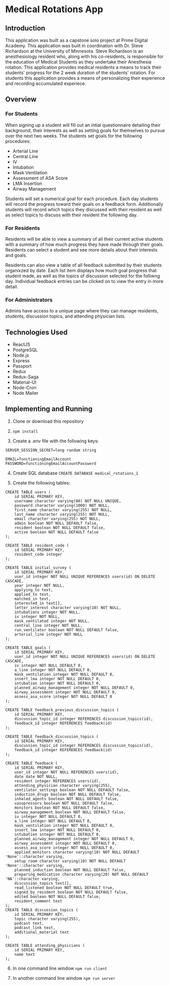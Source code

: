 # Medical Rotations App

## Introduction
This application was built as a capstone solo project at Prime Digital Academy. This application was built in coordination with Dr. Steve Richardson at the University of Minnesota. Steve Richardson is an anesthesiology resident who, along with his co-residents, is responsible for the education of Medical Students as they undertake their Anesthesia rotation. This application provides medical residents a means to track their students' progress for the 2 week duration of the students' rotation. For students this application provides a means of personalizing their experience and recording accumulated experiece.

## Overview
### For Students

When signing up a student will fill out an intial questionnaire detailing their background, their interests as well as setting goals for themselves to pursue over the next two weeks. The students set goals for the following procedures: 
* Arterial Line
* Central Line
* IV
* Intubation
* Mask Ventilation
* Assessment of ASA Score
* LMA Insertion
* Airway Management

Students will set a numerical goal for each procedure. Each day students will record the progress toward their goals on a feedback form. Additionally students will record which topics they discussed with their resident as well as select topics to discuss with their resident the following day.

### For Residents
Residents will be able to view a summary of all their current active students with a summary of how much progress they have made through their goals. Residents can select a student and see more details about their interests and goals.

Residents can also view a table of all feedback submitted by their students organixzed by date. Each list item displays how much goal progress that student made, as well as the topics of discussion selected for the folliwng day. Individual feedback entries can be clicked on to view the entry in more detail.

### For Administrators

Admins have access to a unique page where they can manage residents, students, discussion topics, and attending physician lists.


## Technologies Used
- ReactJS
- PostgreSQL
- Node.js
- Express
- Passport
- Redux
- Redux-Saga
- Material-UI
- Node-Cron
- Node Mailer

## Implementing and Running

1. Clone or download this repository 

2. `npm install`

3. Create a .env file with the following keys: 
```
SERVER_SESSION_SECRET=long random string

EMAIL=functioningEmailAccount
PASSWORD=functioningEmailAccountPassword
```

4. Create SQL database `CREATE DATABASE medical_rotations_1`

5. Create the following tables:


```
CREATE TABLE users (
    id SERIAL PRIMARY KEY,
    username character varying(80) NOT NULL UNIQUE,
    password character varying(1000) NOT NULL,
    first_name character varying(255) NOT NULL,
    last_name character varying(255) NOT NULL,
    email character varying(255) NOT NULL,
    admin boolean NOT NULL DEFAULT false,
    resident boolean NOT NULL DEFAULT false,
    active boolean NOT NULL DEFAULT false
);

CREATE TABLE resident_code (
    id SERIAL PRIMARY KEY,
    resident_code integer
);

CREATE TABLE initial_survey (
    id SERIAL PRIMARY KEY,
    user_id integer NOT NULL UNIQUE REFERENCES users(id) ON DELETE CASCADE,
    year integer NOT NULL,
    applying_to text,
    applied_to text,
    matched_in text,
    interested_in text[],
    letter_interest character varying(10) NOT NULL,
    intubations integer NOT NULL,
    iv integer NOT NULL,
    mask_ventilated integer NOT NULL,
    central_line integer NOT NULL,
    run_ventilator boolean NOT NULL DEFAULT false,
    arterial_line integer NOT NULL
);

CREATE TABLE goals (
    id SERIAL PRIMARY KEY,
    user_id integer NOT NULL UNIQUE REFERENCES users(id) ON DELETE CASCADE,
    iv integer NOT NULL DEFAULT 0,
    a_line integer NOT NULL DEFAULT 0,
    mask_ventilation integer NOT NULL DEFAULT 0,
    insert_lma integer NOT NULL DEFAULT 0,
    intubation integer NOT NULL DEFAULT 0,
    planned_airway_management integer NOT NULL DEFAULT 0,
    airway_assessment integer NOT NULL DEFAULT 0,
    assess_asa_score integer NOT NULL DEFAULT 0
);

CREATE TABLE feedback_previous_discussion_topics (
    id SERIAL PRIMARY KEY,
    discussion_topic_id integer REFERENCES discussion_topics(id),
    feedback_id integer REFERENCES feedback(id)
);

CREATE TABLE feedback_discussion_topics (
    id SERIAL PRIMARY KEY,
    discussion_topic_id integer REFERENCES discussion_topics(id),
    feedback_id integer REFERENCES feedback(id)
);

CREATE TABLE feedback (
    id SERIAL PRIMARY KEY,
    user_id integer NOT NULL REFERENCES users(id),
    date date NOT NULL,
    resident integer REFERENCES users(id),
    attending_physician character varying(255),
    ventilator_settings boolean NOT NULL DEFAULT false,
    induction_drugs boolean NOT NULL DEFAULT false,
    inhaled_agents boolean NOT NULL DEFAULT false,
    vasopressors boolean NOT NULL DEFAULT false,
    monitors boolean NOT NULL DEFAULT false,
    airway_management boolean NOT NULL DEFAULT false,
    iv integer NOT NULL DEFAULT 0,
    a_line integer NOT NULL DEFAULT 0,
    mask_ventilation integer NOT NULL DEFAULT 0,
    insert_lma integer NOT NULL DEFAULT 0,
    intubation integer NOT NULL DEFAULT 0,
    planned_airway_management integer NOT NULL DEFAULT 0,
    airway_assessment integer NOT NULL DEFAULT 0,
    assess_asa_score integer NOT NULL DEFAULT 0,
    applied_monitors character varying(10) NOT NULL DEFAULT 'None'::character varying,
    setup_room character varying(10) NOT NULL DEFAULT 'None'::character varying,
    planned_induction boolean NOT NULL DEFAULT false,
    preparing_medication character varying(20) NOT NULL DEFAULT 'NA'::character varying,
    discussion_topics text[],
    read_listened boolean NOT NULL DEFAULT true,
    signed_by_resident boolean NOT NULL DEFAULT false,
    edited boolean NOT NULL DEFAULT false,
    resident_comment text
);
CREATE TABLE discussion_topics (
    id SERIAL PRIMARY KEY,
    topic character varying(255),
    podcast text,
    podcast_link text,
    additional_material text
);

CREATE TABLE attending_physicians (
    id SERIAL PRIMARY KEY,
    name text
);
```

6. In one command line window `npm run client`

7. In another command line window `npm run server`
